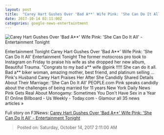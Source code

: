 ```yaml
---
layout: post
title:  "Carey Hart Gushes Over 'Bad A**' Wife Pink: 'She Can Do It All' - Entertainment Tonight"
date: 2017-10-14 02:11:00Z
categories: google-news-entertaintment
---
```


![Carey Hart Gushes Over 'Bad A**' Wife Pink: 'She Can Do It All' - Entertainment Tonight](http://www.etonline.com/sites/default/files/styles/max_1280x720/public/images/2017-02/1280_pink_carey_hart_getty465276831.jpg?itok=GADH17U9)

Entertainment Tonight Carey Hart Gushes Over 'Bad A**' Wife Pink: 'She Can Do It All' Entertainment Tonight The former motocross pro took to Instagram on Friday to praise his wife as she dropped her new album, Beautiful Trauma. "Congrats to my bad a** wife @pink !!!!! She can do it all. Bad a** biker woman, amazing mother, best friend, and platinum selling ... Pink's Husband Carey Hart Praises Her After She Candidly Shared Details About Their Marriage: 'She Can Do It All' PEOPLE.com Pink speaks candidly about the challenges of being married for 11 years New York Daily News Pink Gets Real About Monogamy: Sometimes You Don't Have Sex in a Year E! Online Billboard - Us Weekly - Today.com - Glamour all 35 news articles »


Full story on F3News: [Carey Hart Gushes Over 'Bad A**' Wife Pink: 'She Can Do It All' - Entertainment Tonight](http://www.f3nws.com/n/zGbuED)

> Posted on: Saturday, October 14, 2017 2:11:00 AM
